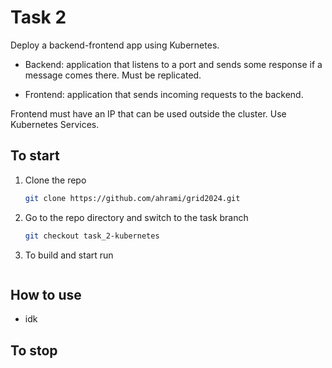 # Task 2

Deploy a backend-frontend app using Kubernetes. 

- Backend: application that listens to a port and sends some response if a message comes there. Must be replicated.

- Frontend: application that sends incoming requests to the backend.

Frontend must have an IP that can be used outside the cluster. Use Kubernetes Services. 


## To start

1. Clone the repo
   ```sh
   git clone https://github.com/ahrami/grid2024.git
   ```
2. Go to the repo directory and switch to the task branch
   ```sh
   git checkout task_2-kubernetes
   ```
3. To build and start run
   ```sh
   
   ```

## How to use

- idk

## To stop

   ```sh
   
   ```
